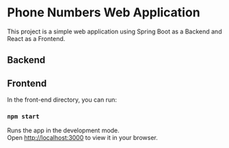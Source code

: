 # Phone Numbers Web Application

This project is a simple web application using Spring Boot as a Backend and React as a Frontend.

## Backend

[comment]: <> (TODO: Add Instructions here)

## Frontend

In the front-end directory, you can run:

### `npm start`

Runs the app in the development mode.\
Open [http://localhost:3000](http://localhost:3000) to view it in your browser.
